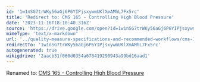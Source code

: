 ```yaml
---
id: '1w1nSG7trWKy56aGj6P6YIPjsxywmUKlXmAMhL7Fx5rc'
title: 'Redirect to: CMS 165 - Controlling High Blood Pressure'
date: '2023-11-16T18:10:40.316Z'
source: 'https://drive.google.com/open?id=1w1nSG7trWKy56aGj6P6YIPjsxywmUKlXmAMhL7Fx5rc'
mimeType: 'text/x-markdown'
url: '../quality-measure-specifications-and-recommended-workflows/cms-165-controlling-high-blood-pressure.md'
redirectTo: '1w1nSG7trWKy56aGj6P6YIPjsxywmUKlXmAMhL7Fx5rc'
autogenerated: true
wikigdrive: '2aacb51f060d0354a678419290943a99bd16aad1'
---
```

Renamed to: [CMS 165 - Controlling High Blood Pressure](../quality-measure-specifications-and-recommended-workflows/cms-165-controlling-high-blood-pressure.md)
